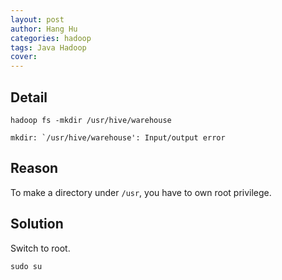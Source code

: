 ```yaml
---
layout: post
author: Hang Hu
categories: hadoop
tags: Java Hadoop 
cover: 
---
```


## Detail

```
hadoop fs -mkdir /usr/hive/warehouse
```


```
mkdir: `/usr/hive/warehouse': Input/output error
```


## Reason


To make a directory under `/usr`, you have to own root privilege.


## Solution


Switch to root.


```
sudo su
```
